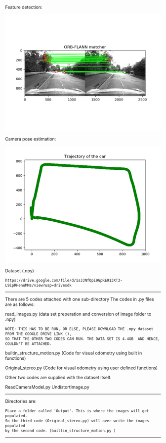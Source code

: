 
Feature detection:


![](ORB-FLANN.png)<br/>	


Camera pose estimation:


![](builtin_final.png)<br/>	
	



Dataset (.npy) - 

    https://drive.google.com/file/d/1sJ3NfOpi9GpRE913XT3-L9ipRHenuMMs/view?usp=drivesdk
-------------------------------------------------------------
There are  5 codes attached with one sub-directory 
The codes in .py files are as follows:

read_images.py (data set preperation and conversion of image folder to .npy)

	NOTE: THIS HAS TO BE RUN, OR ELSE, PLEASE DOWNLOAD THE .npy dataset FROM THE GOOGLE DRIVE LINK (),
	SO THAT THE OTHER TWO CODES CAN RUN. THE DATA SET IS 4.4GB  AND HENCE, COULDN'T BE ATTACHED.
	
builtin_structure_motion.py (Code for visual odometry using built in functions)

Original_stereo.py (Code for visual odometry using user defined functions)

Other two codes are supplied with the dataset itself.

ReadCameraModel.py
UndistortImage.py

-------------------------------------------------------------
Directories are:

	PLace a folder called 'Output'. This is where the images will get populated.
	So the third code (Original_stereo.py) will over write the images populated
	by the second code. (builtin_structure_motion.py )
---------------------------------------------------------------

